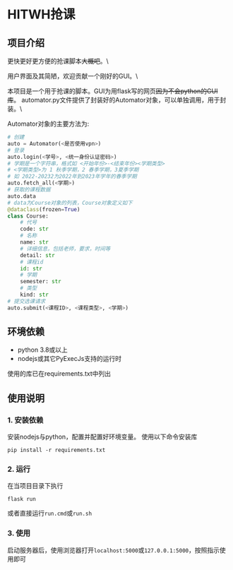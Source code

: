 # HITWH抢课

## 项目介绍

更快更好更方便的抢课脚本~~大概吧~~。\\

用户界面及其简陋，欢迎贡献一个刚好的GUI。\\

本项目是一个用于抢课的脚本。GUI为用flask写的网页~~因为不会python的GUI库~~。
automator.py文件提供了封装好的Automator对象，可以单独调用，用于封装。\\

Automator对象的主要方法为:

```python
# 创建
auto = Automator(<是否使用vpn>)
# 登录
auto.login(<学号>, <统一身份认证密码>)
# 学期是一个字符串，格式如 <开始年份>-<结束年份><学期类型>
# <学期类型>为 1 秋季学期，2 春季学期，3夏季学期
# 如 2022-20232为2022年到2023年学年的春季学期
auto.fetch_all(<学期>)
# 获取的课程数据
auto.data
# data为Course对象的列表，Course对象定义如下
@dataclass(frozen=True)
class Course:
    # 代号
    code: str
    # 名称
    name: str
    # 详细信息，包括老师，要求，时间等
    detail: str
    # 课程id
    id: str
    # 学期
    semester: str
    # 类型
    kind: str
# 提交选课请求
auto.submit(<课程ID>, <课程类型>, <学期>)
```

## 环境依赖

- python 3.8或以上
- nodejs或其它PyExecJs支持的运行时

使用的库已在requirements.txt中列出

## 使用说明

### 1. 安装依赖

安装nodejs与python，配置并配置好环境变量。
使用以下命令安装库

```shell
pip install -r requirements.txt
```

### 2. 运行

在当项目目录下执行

```shell
flask run
```

或者直接运行`run.cmd`或`run.sh`

### 3. 使用

启动服务器后，使用浏览器打开`localhost:5000`或`127.0.0.1:5000`，按照指示使用即可
